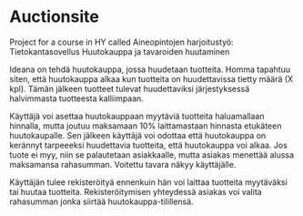 # Auctionsite
Project for a course in HY called Aineopintojen harjoitustyö: Tietokantasovellus
Huutokauppa ja tavaroiden huutaminen

Ideana on tehdä huutokauppa, jossa huudetaan tuotteita. Homma tapahtuu siten, että huutokauppa alkaa kun tuotteita on huudettavissa tietty määrä (X kpl). Tämän jälkeen tuotteet tulevat huudettaviksi järjestyksessä halvimmasta tuotteesta kalliimpaan.

Käyttäjä voi asettaa huutokauppaan myytäviä tuotteita haluamallaan hinnalla, mutta joutuu maksamaan 10% laittamastaan hinnasta etukäteen huutokaupalle. Sen jälkeen käyttäjä voi odottaa että huutokauppa on kerännyt tarpeeeksi huudettavia tuotteita, että huutokauppa voi alkaa. Jos tuote ei myy, niin se palautetaan asiakkaalle, mutta asiakas menettää alussa maksamansa rahasumman. Voitettu tavara näkyy käyttäjälle.

Käyttäjän tulee rekisteröityä ennenkuin hän voi laittaa tuotteita myytäväksi tai huutaa tuotteita. Rekisteröitymisen yhteydessä asiakas voi valita rahasumman jonka siirtää huutokauppa-tilillensä.
